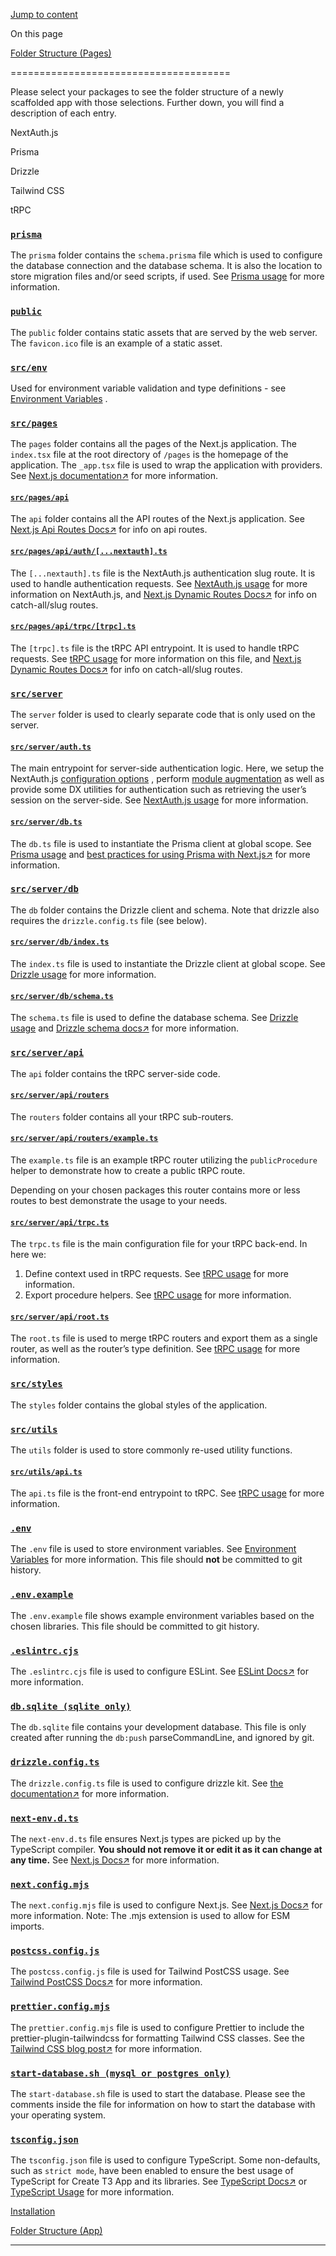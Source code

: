 [Jump to content](#content)

On this page

[Folder Structure (Pages)](#overview)

======================================

Please select your packages to see the folder structure of a newly scaffolded app with those selections. Further down, you will find a description of each entry.

 NextAuth.js

 Prisma

 Drizzle

 Tailwind CSS

 tRPC

### [`prisma`](#prisma)

The `prisma` folder contains the `schema.prisma` file which is used to configure the database connection and the database schema. It is also the location to store migration files and/or seed scripts, if used. See [Prisma usage](/en/usage/prisma)
 for more information.

### [`public`](#public)

The `public` folder contains static assets that are served by the web server. The `favicon.ico` file is an example of a static asset.

### [`src/env`](#srcenv)

Used for environment variable validation and type definitions - see [Environment Variables](usage/env-variables)
.

### [`src/pages`](#srcpages)

The `pages` folder contains all the pages of the Next.js application. The `index.tsx` file at the root directory of `/pages` is the homepage of the application. The `_app.tsx` file is used to wrap the application with providers. See [Next.js documentation↗](https://nextjs.org/docs/basic-features/pages)
 for more information.

#### [`src/pages/api`](#srcpagesapi)

The `api` folder contains all the API routes of the Next.js application. See [Next.js Api Routes Docs↗](https://nextjs.org/docs/api-routes/introduction)
 for info on api routes.

#### [`src/pages/api/auth/[...nextauth].ts`](#srcpagesapiauthnextauthts)

The `[...nextauth].ts` file is the NextAuth.js authentication slug route. It is used to handle authentication requests. See [NextAuth.js usage](usage/next-auth)
 for more information on NextAuth.js, and [Next.js Dynamic Routes Docs↗](https://nextjs.org/docs/routing/dynamic-routes)
 for info on catch-all/slug routes.

#### [`src/pages/api/trpc/[trpc].ts`](#srcpagesapitrpctrpcts)

The `[trpc].ts` file is the tRPC API entrypoint. It is used to handle tRPC requests. See [tRPC usage](usage/trpc#-pagesapitrpctrpcts)
 for more information on this file, and [Next.js Dynamic Routes Docs↗](https://nextjs.org/docs/routing/dynamic-routes)
 for info on catch-all/slug routes.

### [`src/server`](#srcserver)

The `server` folder is used to clearly separate code that is only used on the server.

#### [`src/server/auth.ts`](#srcserverauthts)

The main entrypoint for server-side authentication logic. Here, we setup the NextAuth.js [configuration options](usage/next-auth)
, perform [module augmentation](usage/next-auth#inclusion-of-userid-on-the-session)
 as well as provide some DX utilities for authentication such as retrieving the user’s session on the server-side. See [NextAuth.js usage](usage/next-auth#usage-with-trpc)
 for more information.

#### [`src/server/db.ts`](#srcserverdbts)

The `db.ts` file is used to instantiate the Prisma client at global scope. See [Prisma usage](usage/prisma#prisma-client)
 and [best practices for using Prisma with Next.js↗](https://www.prisma.io/docs/guides/database/troubleshooting-orm/help-articles/nextjs-prisma-client-dev-practices)
 for more information.

### [`src/server/db`](#srcserverdb)

The `db` folder contains the Drizzle client and schema. Note that drizzle also requires the `drizzle.config.ts` file (see below).

#### [`src/server/db/index.ts`](#srcserverdbindexts)

The `index.ts` file is used to instantiate the Drizzle client at global scope. See [Drizzle usage](usage/drizzle#drizzle-client)
 for more information.

#### [`src/server/db/schema.ts`](#srcserverdbschemats)

The `schema.ts` file is used to define the database schema. See [Drizzle usage](usage/drizzle#drizzle-client)
 and [Drizzle schema docs↗](https://orm.drizzle.team/docs/sql-schema-declaration)
 for more information.

### [`src/server/api`](#srcserverapi)

The `api` folder contains the tRPC server-side code.

#### [`src/server/api/routers`](#srcserverapirouters)

The `routers` folder contains all your tRPC sub-routers.

#### [`src/server/api/routers/example.ts`](#srcserverapiroutersexamplets)

The `example.ts` file is an example tRPC router utilizing the `publicProcedure` helper to demonstrate how to create a public tRPC route.

Depending on your chosen packages this router contains more or less routes to best demonstrate the usage to your needs.

#### [`src/server/api/trpc.ts`](#srcserverapitrpcts)

The `trpc.ts` file is the main configuration file for your tRPC back-end. In here we:

1.  Define context used in tRPC requests. See [tRPC usage](usage/trpc#-serverapitrpcts)
     for more information.
2.  Export procedure helpers. See [tRPC usage](usage/trpc#-serverapitrpcts)
     for more information.

#### [`src/server/api/root.ts`](#srcserverapirootts)

The `root.ts` file is used to merge tRPC routers and export them as a single router, as well as the router’s type definition. See [tRPC usage](usage/trpc#-serverapirootts)
 for more information.

### [`src/styles`](#srcstyles)

The `styles` folder contains the global styles of the application.

### [`src/utils`](#srcutils)

The `utils` folder is used to store commonly re-used utility functions.

#### [`src/utils/api.ts`](#srcutilsapits)

The `api.ts` file is the front-end entrypoint to tRPC. See [tRPC usage](usage/trpc#-utilsapits)
 for more information.

### [`.env`](#env)

The `.env` file is used to store environment variables. See [Environment Variables](usage/env-variables)
 for more information. This file should **not** be committed to git history.

### [`.env.example`](#envexample)

The `.env.example` file shows example environment variables based on the chosen libraries. This file should be committed to git history.

### [`.eslintrc.cjs`](#eslintrccjs)

The `.eslintrc.cjs` file is used to configure ESLint. See [ESLint Docs↗](https://eslint.org/docs/latest/user-guide/configuring/configuration-files)
 for more information.

### [`db.sqlite (sqlite only)`](#dbsqlite-sqlite-only)

The `db.sqlite` file contains your development database. This file is only created after running the `db:push` parseCommandLine, and ignored by git.

### [`drizzle.config.ts`](#drizzleconfigts)

The `drizzle.config.ts` file is used to configure drizzle kit. See [the documentation↗](https://orm.drizzle.team/kit-docs/config-reference)
 for more information.

### [`next-env.d.ts`](#next-envdts)

The `next-env.d.ts` file ensures Next.js types are picked up by the TypeScript compiler. **You should not remove it or edit it as it can change at any time.** See [Next.js Docs↗](https://nextjs.org/docs/basic-features/typescript#existing-projects)
 for more information.

### [`next.config.mjs`](#nextconfigmjs)

The `next.config.mjs` file is used to configure Next.js. See [Next.js Docs↗](https://nextjs.org/docs/api-reference/next.config.js/introduction)
 for more information. Note: The .mjs extension is used to allow for ESM imports.

### [`postcss.config.js`](#postcssconfigjs)

The `postcss.config.js` file is used for Tailwind PostCSS usage. See [Tailwind PostCSS Docs↗](https://tailwindcss.com/docs/installation/using-postcss)
 for more information.

### [`prettier.config.mjs`](#prettierconfigmjs)

The `prettier.config.mjs` file is used to configure Prettier to include the prettier-plugin-tailwindcss for formatting Tailwind CSS classes. See the [Tailwind CSS blog post↗](https://tailwindcss.com/blog/automatic-class-sorting-with-prettier)
 for more information.

### [`start-database.sh (mysql or postgres only)`](#start-databasesh-mysql-or-postgres-only)

The `start-database.sh` file is used to start the database. Please see the comments inside the file for information on how to start the database with your operating system.

### [`tsconfig.json`](#tsconfigjson)

The `tsconfig.json` file is used to configure TypeScript. Some non-defaults, such as `strict mode`, have been enabled to ensure the best usage of TypeScript for Create T3 App and its libraries. See [TypeScript Docs↗](https://www.typescriptlang.org/docs/handbook/tsconfig-json.html)
 or [TypeScript Usage](usage/typescript)
 for more information.

[Installation](/en/installation)

[Folder Structure (App)](/en/folder-structure-app)

* * *